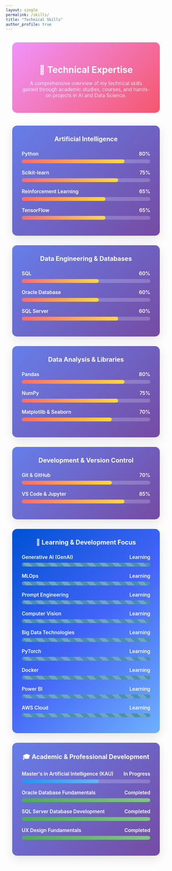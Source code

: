 ```yaml
---
layout: single
permalink: /skills/
title: "Technical Skills"
author_profile: true
---
```


<style>
.skills-container {
  max-width: 1000px;
  margin: 0 auto;
  padding: 20px;
}

.skill-category {
  background: linear-gradient(135deg, #667eea 0%, #764ba2 100%);
  border-radius: 15px;
  padding: 30px;
  margin-bottom: 30px;
  box-shadow: 0 10px 30px rgba(0, 0, 0, 0.1);
  color: white;
}

.skill-category h3 {
  margin-top: 0;
  margin-bottom: 25px;
  font-size: 1.4em;
  text-align: center;
  color: white;
}

.skill-bar {
  margin-bottom: 20px;
}

.skill-name {
  display: flex;
  justify-content: space-between;
  margin-bottom: 8px;
  font-weight: 600;
  font-size: 1.1em;
}

.progress-bar {
  background-color: rgba(255, 255, 255, 0.2);
  border-radius: 10px;
  height: 12px;
  overflow: hidden;
  position: relative;
}

.progress-fill {
  height: 100%;
  background: linear-gradient(90deg, #ff6b6b, #ffd93d);
  border-radius: 10px;
  transition: width 2s ease-in-out;
  animation: fillAnimation 2s ease-in-out;
}

/* New style for skills being learned */
.progress-fill-learning {
  height: 100%;
  width: 100%; /* Fills the bar to show it's a focus area */
  background-color: #4c90af;
  background-image: repeating-linear-gradient(
    45deg,
    rgba(255, 255, 255, 0.2) 25%,
    transparent 25%,
    transparent 50%,
    rgba(255, 255, 255, 0.2) 50%,
    rgba(255, 255, 255, 0.2) 75%,
    transparent 75%,
    transparent
  );
  background-size: 40px 40px;
  animation: moveStripes 2s linear infinite;
}

@keyframes fillAnimation {
  from { width: 0% !important; }
}

@keyframes moveStripes {
  from { background-position: 0 0; }
  to { background-position: 40px 0; }
}

.skills-intro {
  text-align: center;
  margin-bottom: 40px;
  padding: 30px;
  background: linear-gradient(135deg, #f093fb 0%, #f5576c 100%);
  border-radius: 15px;
  color: white;
}

.skills-intro h2 {
  margin-bottom: 15px;
  font-size: 2em;
  color: white;
}

.skills-intro p {
  font-size: 1.1em;
  opacity: 0.9;
}

/* Responsive Design */
@media (max-width: 768px) {
  .skills-container {
    padding: 10px;
  }
  .skill-category {
    padding: 20px;
  }
  .skills-intro {
    padding: 20px;
  }
  .skills-intro h2 {
    font-size: 1.6em;
  }
}
</style>

<div class="skills-container">

<div class="skills-intro">
  <h2>🎯 Technical Expertise</h2>
  <p>A comprehensive overview of my technical skills gained through academic studies, courses, and hands-on projects in AI and Data Science.</p>
</div>

<div class="skill-category">
  <h3>Artificial Intelligence</h3>
  <div class="skill-bar">
    <div class="skill-name"><span>Python</span><span>80%</span></div>
    <div class="progress-bar"><div class="progress-fill" style="width: 80%;"></div></div>
  </div>
  <div class="skill-bar">
    <div class="skill-name"><span>Scikit-learn</span><span>75%</span></div>
    <div class="progress-bar"><div class="progress-fill" style="width: 75%;"></div></div>
  </div>
    <div class="skill-bar">
    <div class="skill-name"><span>Reinforcement Learning</span><span>65%</span></div>
    <div class="progress-bar"><div class="progress-fill" style="width: 65%;"></div></div>
  </div>
  <div class="skill-bar">
    <div class="skill-name"><span>TensorFlow</span><span>65%</span></div>
    <div class="progress-bar"><div class="progress-fill" style="width: 65%;"></div></div>
  </div>
</div>

<div class="skill-category">
  <h3>Data Engineering & Databases</h3>
  <div class="skill-bar">
    <div class="skill-name"><span>SQL</span><span>60%</span></div>
    <div class="progress-bar"><div class="progress-fill" style="width: 60%;"></div></div>
  </div>
  <div class="skill-bar">
    <div class="skill-name"><span>Oracle Database</span><span>60%</span></div>
    <div class="progress-bar"><div class="progress-fill" style="width: 60%;"></div></div>
  </div>
  <div class="skill-bar">
    <div class="skill-name"><span>SQL Server</span><span>60%</span></div>
    <div class="progress-bar"><div class="progress-fill" style="width: 75%;"></div></div>
  </div>
</div>

<div class="skill-category">
  <h3>Data Analysis & Libraries</h3>
  <div class="skill-bar">
    <div class="skill-name"><span>Pandas</span><span>80%</span></div>
    <div class="progress-bar"><div class="progress-fill" style="width: 80%;"></div></div>
  </div>
  <div class="skill-bar">
    <div class="skill-name"><span>NumPy</span><span>75%</span></div>
    <div class="progress-bar"><div class="progress-fill" style="width: 75%;"></div></div>
  </div>
  <div class="skill-bar">
    <div class="skill-name"><span>Matplotlib & Seaborn</span><span>70%</span></div>
    <div class="progress-bar"><div class="progress-fill" style="width: 70%;"></div></div>
  </div>
</div>

<div class="skill-category">
  <h3>Development & Version Control</h3>
  <div class="skill-bar">
    <div class="skill-name"><span>Git & GitHub</span><span>70%</span></div>
    <div class="progress-bar"><div class="progress-fill" style="width: 70%;"></div></div>
  </div>
  <div class="skill-bar">
    <div class="skill-name"><span>VS Code & Jupyter</span><span>85%</span></div>
    <div class="progress-bar"><div class="progress-fill" style="width: 80%;"></div></div>
  </div>
</div>

<div class="skill-category" style="background: linear-gradient(135deg, #0052D4 0%, #4364F7 50%, #6FB1FC 100%);">
  <h3>🎯 Learning & Development Focus</h3>

  <div class="skill-bar">
    <div class="skill-name"><span>Generative AI (GenAI)</span><span>Learning</span></div>
    <div class="progress-bar"><div class="progress-fill-learning"></div></div>
  </div>
  <div class="skill-bar">
    <div class="skill-name"><span>MLOps</span><span>Learning</span></div>
    <div class="progress-bar"><div class="progress-fill-learning"></div></div>
  </div>
  <div class="skill-bar">
    <div class="skill-name"><span>Prompt Engineering</span><span>Learning</span></div>
    <div class="progress-bar"><div class="progress-fill-learning"></div></div>
  </div>
    <div class="skill-bar">
    <div class="skill-name"><span>Computer Vision</span><span>Learning</span></div>
    <div class="progress-bar"><div class="progress-fill-learning"></div></div>
  </div>
  <div class="skill-bar">
    <div class="skill-name"><span>Big Data Technologies</span><span>Learning</span></div>
    <div class="progress-bar"><div class="progress-fill-learning"></div></div>
  </div>
  <div class="skill-bar">
    <div class="skill-name"><span>PyTorch</span><span>Learning</span></div>
    <div class="progress-bar"><div class="progress-fill-learning"></div></div>
  </div>
  <div class="skill-bar">
    <div class="skill-name"><span>Docker</span><span>Learning</span></div>
    <div class="progress-bar"><div class="progress-fill-learning"></div></div>
  </div>
  <div class="skill-bar">
    <div class="skill-name"><span>Power BI</span><span>Learning</span></div>
    <div class="progress-bar"><div class="progress-fill-learning"></div></div>
  </div>
    <div class="skill-bar">
    <div class="skill-name"><span>AWS Cloud</span><span>Learning</span></div>
    <div class="progress-bar"><div class="progress-fill-learning"></div></div>
  </div>
</div>

<div class="skill-category">
  <h3>🎓 Academic & Professional Development</h3>
  <div class="skill-bar">
    <div class="skill-name"><span>Master's in Artificial Intelligence (KAU)</span><span>In Progress</span></div>
    <div class="progress-bar"><div class="progress-fill" style="width: 60%; background: linear-gradient(90deg, #2196F3, #64B5F6);"></div></div>
  </div>
  <div class="skill-bar">
    <div class="skill-name"><span>Oracle Database Fundamentals</span><span>Completed</span></div>
    <div class="progress-bar"><div class="progress-fill" style="width: 100%; background: linear-gradient(90deg, #4CAF50, #81C784);"></div></div>
  </div>
  <div class="skill-bar">
    <div class="skill-name"><span>SQL Server Database Development</span><span>Completed</span></div>
    <div class="progress-bar"><div class="progress-fill" style="width: 100%; background: linear-gradient(90deg, #4CAF50, #81C784);"></div></div>
  </div>
  <div class="skill-bar">
    <div class="skill-name"><span>UX Design Fundamentals</span><span>Completed</span></div>
    <div class="progress-bar"><div class="progress-fill" style="width: 100%; background: linear-gradient(90deg, #4CAF50, #81C784);"></div></div>
  </div>
</div>

</div>

<script>
document.addEventListener('DOMContentLoaded', function() {
  const progressBars = document.querySelectorAll('.progress-fill');
  
  const animateProgressBars = () => {
    progressBars.forEach((bar) => {
      const width = bar.style.width;
      if (width && width !== '0%') {
        bar.style.width = '0%';
        setTimeout(() => { bar.style.width = width; }, 100);
      }
    });
  };

  setTimeout(animateProgressBars, 500);
});
</script>